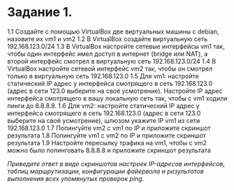# Задание 1.
1.1 Создайте с помощью VirtualBox две виртуальных машины с debian, назовите их vm1 и vm2
1.2 В VirtualBox создайте виртуальную сеть 192.168.123.0/24
1.3 В VirtualBox настройте сетевые интерфейсы vm1 так, чтобы один интерфейс имел доступ в интернет (bridge или NAT), 
а второй интерфейс смотрел в виртуальную сеть 192.168.123.0/24
1.4 В VirtualBox настройте сетевой интерфейс vm2 так, чтобы он смотрел только в виртуальную сеть 192.168.123.0
1.5 Для vm1: настройте статический IP адрес у интерфейса смотрящего в сеть 192.168.123.0 (адрес в сети 123.0 выберите
на своё усмотрение). Настройте IP адрес интерфейса смотрящего в вашу локальную сеть так, чтобы c vm1 ходили пинги 
до 8.8.8.8.
1.6 Для vm2: настройте статический IP адрес у интерфейса смотрящего в сеть 192.168.123.0 
(адрес в сети 123.0 выберите на своё усмотрение), шлюзом укажите IP vm1 из сети 192.168.123.0
1.7 Попингуйте vm2 с vm1 по IP и приложите скриншот результата
1.8 Попингуйте vm1 с vm2 по IP и приложите скриншот результата
1.9 Настройте пересылку трафика на vm1, чтобы с vm2 можно было попинговать 8.8.8.8 и приложите скриншот результата

*Приведите ответ в виде скриншотов настроек IP-адресов интерфейсов, таблиц маршрутизации, конфигурации файервола и 
результатов выполнения всех упомянутых проверок ping.*
